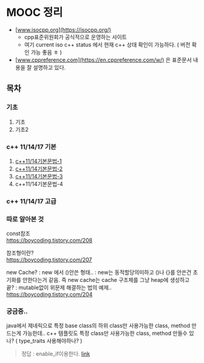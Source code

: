 # MOOC 정리 

- [www.isocpp.org](https://isocpp.org/)
  - cpp표준위원회가 공식적으로 운영하는 사이트
  - 여기 current iso c++ status 에서 현재 c++ 상태 확인이 가능하다. ( 버전 확인 가능 좋음 ㅎ )
- [www.cppreference.com](https://en.cppreference.com/w/) 은 표준문서 내용을 잘 설명하고 있다.
  
## 목차

### 기초

1. 기초
2. 기초2

### c++ 11/14/17 기본

1. [c++11/14기본문법-1](c++11,14기본문법(1).md)
2. [c++11/14기본문법-2](c++11,14기본문법(2).md)
3. [c++11/14기본문법-3](c++11,14기본문법(3).md)
4. c++11/14기본문법-4

### c++ 11/14/17 고급

### 따로 알아본 것

const참조  
https://boycoding.tistory.com/208

참조형이란?   
https://boycoding.tistory.com/207

new Cache?
: new 에서 ()안쓴 형태.. 
: new는 동적할당의미하고 ()나 {}를 안쓴건 초기화를 안한다는거 같음. 즉 new cache는 cache 구조체를 그냥 heap에 생성하고 끝?
: mutable없이 위문제 해결하는 법의 예제..
https://boycoding.tistory.com/204

### 궁금증.. 

java에서 제네릭으로 특정 base class의 하위 class만 사용가능한 class, method 만드는게 가능한데..
c++ 템플릿도 특정 class만 사용가능한 class, method 만들수 있나? ( type_traits 사용해야하나? )
> 정답 : enable_if이용한다. [link][1]

[1]:https://stackoverflow.com/questions/30687305/c-equivalent-of-using-t-extends-class-for-a-java-parameter-return-type